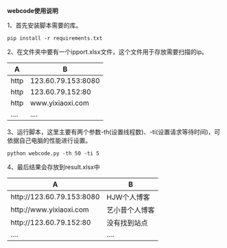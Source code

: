**webcode使用说明**


1、首先安装脚本需要的库。


```
pip install -r requirements.txt
```

2、在文件夹中要有一个ipport.xlsx文件，这个文件用于存放需要扫描的ip。


| A |  B|
| ------- | ------- |
|     http    |   123.60.79.153:8080      |
|     http    |   123.60.79.152:80     |
|     http    |   www\.yixiaoxi\.com    |
|     ....    |   ....    |

3、运行脚本，这里主要有两个参数-th(设置线程数)、-ti(设置请求等待时间)，可依据自己电脑的性能进行设置。


```
python webcode.py -th 50 -ti 5
```

4、最后结果会存放到result.xlsx中


| A | B |
| ------- | ------- |
|     http\:\/\/123\.60\.79\.153\:8080    |     HJW个人博客    |
|     http\:\/\/www\.yixiaoxi\.com    |     艺小昔个人博客    |
|     http\:\/\/123\.60\.79\.152\:80    |     没有找到站点    |
|     ....    |     ....    |
